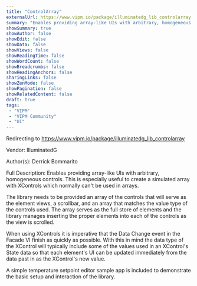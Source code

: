 ```yaml
---
title: "ControlArray"
externalUrl: https://www.vipm.io/package/illuminatedg_lib_controlarray
summary: "Enables providing array-like UIs with arbitrary, homogeneous controls."
showSummary: true
showAuthor: false
showEdit: false
showData: false
showViews: false
showReadingTime: false
showWordCount: false
showBreadcrumbs: false
showHeadingAnchors: false
sharingLinks: false
showZenMode: false
showPagination: false
showRelatedContent: false
draft: true
tags:
 - "VIPM"
 - "VIPM Community"
 - "UI"
---
```


Redirecting to https://www.vipm.io/package/illuminatedg_lib_controlarray

Vendor: IlluminatedG

Author(s): Derrick Bommarito
 
Full Description:
Enables providing array-like UIs with arbitrary, homogeneous controls. This is especially useful to create a simulated array with XControls which normally can't be used in arrays.

The library needs to be provided an array of the controls that will serve as the element views, a scrollbar, and an array that matches the value type of the controls used. The array serves as the full store of elements and the library manages inserting the proper elements into each of the controls as the view is scrolled.

When using XControls it is imperative that the Data Change event in the Facade VI finish as quickly as possible. With this in mind the data type of the XControl will typically include some of the values used in an XControl's State data so that each element's UI can be updated immediately from the data past in as the XControl's new value.

A simple temperature setpoint editor sample app is included to demonstrate the basic setup and interaction of the library.